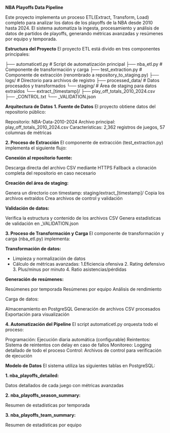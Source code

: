 **NBA Playoffs Data Pipeline**

Este proyecto implementa un proceso ETL(Extract, Transform, Load) completo para analizar los datos de los playoffs de la NBA desde 2010 hasta 2024. El sistema automatiza la ingesta, procesamiento y análisis de datos de partidos de playoffs, generando métricas avanzadas y resúmenes por equipo y temporada.

**Estructura del Proyecto**
El proyecto ETL está divido en tres componentes principales:

├── automaticetl.py        # Script de automatización principal
├── nba_etl.py             # Componente de transformación y carga 
├── test_extraction.py     # Componente de extracción (renombrado a repository_to_staging.py)
├── logs/                  # Directorio para archivos de registro
├── processed_data/        # Datos procesados y transformados
└── staging/               # Área de staging para datos extraídos
    └── extract_[timestamp]/
        ├── play_off_totals_2010_2024.csv
        ├── _CONTROL.txt
        └── _VALIDATION.json


**Arquitectura de Datos**
**1. Fuente de Datos**
El proyecto obtiene datos del repositorio público:

Repositorio: NBA-Data-2010-2024
Archivo principal: play_off_totals_2010_2024.csv
Características: 2,362 registros de juegos, 57 columnas de métricas

**2. Proceso de Extracción**
El componente de extracción (test_extraction.py) implementa el siguiente flujo:

**Conexión al repositorio fuente:**

Descarga directa del archivo CSV mediante HTTPS
Fallback a clonación completa del repositorio en caso necesario


**Creación del área de staging:**

Genera un directorio con timestamp: staging/extract_[timestamp]/
Copia los archivos extraídos
Crea archivos de control y validación


**Validación de datos:**

Verifica la estructura y contenido de los archivos CSV
Genera estadísticas de validación en _VALIDATION.json



**3. Proceso de Transformación y Carga**
El componente de transformación y carga (nba_etl.py) implementa:

**Transformación de datos:**

- Limpieza y normalización de datos
- Cálculo de métricas avanzadas:
  1.Eficiencia ofensiva
  2. Rating defensivo
  3. Plus/minus por minuto
  4. Ratio asistencias/pérdidas


**Generación de resúmenes:**

Resúmenes por temporada
Resúmenes por equipo
Análisis de rendimiento


Carga de datos:

Almacenamiento en PostgreSQL
Generación de archivos CSV procesados
Exportación para visualización



**4. Automatización del Pipeline**
El script automaticetl.py orquesta todo el proceso:

Programación: Ejecución diaria automática (configurable)
Reintentos: Sistema de reintentos con delay en caso de fallos
Monitoreo: Logging detallado de todo el proceso
Control: Archivos de control para verificación de ejecución

**Modelo de Datos**
El sistema utiliza las siguientes tablas en PostgreSQL:

**1. nba_playoffs_detailed:**

Datos detallados de cada juego con métricas avanzadas


**2. nba_playoffs_season_summary:**

Resumen de estadísticas por temporada


**3. nba_playoffs_team_summary:**

Resumen de estadísticas por equipo
